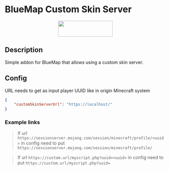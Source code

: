 # BlueMap Custom Skin Server
<p><a title="Fabric Language Kotlin" href="https://minecraft.curseforge.com/projects/fabric-language-kotlin" target="_blank" rel="noopener noreferrer"><img style="display: block; margin-left: auto; margin-right: auto;" src="https://i.imgur.com/c1DH9VL.png" alt="" width="171" height="50" /></a></p>

## Description
Simple addon for BlueMap that allows using a custom skin server.

## Config

URL needs to get as input player UUID like in origin Minecraft system
```json
{
    "customSkinServerUrl": "https://localhost/"
}
```
### Example links
> If url `https://sessionserver.mojang.com/session/minecraft/profile/<uuid>` in config need to put `https://sessionserver.mojang.com/session/minecraft/profile/`

> If url `https://custom.url/myscript.php?uuid=<uuid>` in config need to put `https://custom.url/myscript.php?uuid=`

